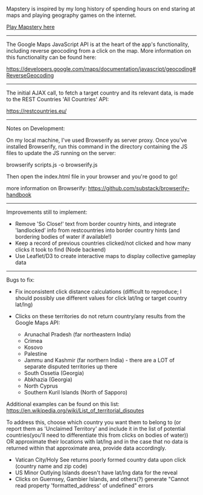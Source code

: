 Mapstery is inspired by my long history of spending hours on end staring at maps and playing geography games on the internet.

[Play Mapstery here](http://silentdjay.github.io/Mapstery/)

---

The Google Maps JavaScript API is at the heart of the app's functionality, including reverse geocoding from a click on the map. More information on this functionality can be found here:

https://developers.google.com/maps/documentation/javascript/geocoding#ReverseGeocoding

---

The initial AJAX call, to fetch a target country and its relevant data, is made to the REST Countries 'All Countries' API:

https://restcountries.eu/

---

Notes on Development:

On my local machine, I've used Browserify as server proxy. Once you've installed Browserify, run this command in the directory containing the JS files to update the JS running on the server:

browserify scripts.js -o browserify.js

Then open the index.html file in your browser and you're good to go!

more information on Browserify: https://github.com/substack/browserify-handbook

---

Improvements still to implement:

* Remove 'So Close!' text from border country hints, and integrate 'landlocked' info from restcountries into border country hints (and bordering bodies of water if available!)
* Keep a record of previous countries clicked/not clicked and how many clicks it took to find (Node backend)
* Use Leaflet/D3 to create interactive maps to display collective gameplay data

---

Bugs to fix:

* Fix inconsistent click distance calculations (difficult to reproduce; I should possibly use different values for click lat/lng or target country lat/lng)
* Clicks on these territories do not return country/any results from the Google Maps API:

    * Arunachal Pradesh (far northeastern India)
    * Crimea
    * Kosovo
    * Palestine
    * Jammu and Kashmir (far northern India) - there are a LOT of separate disputed territories up there
    * South Ossetia (Georgia)
    * Abkhazia (Georgia)
    * North Cyprus
    * Southern Kuril Islands (North of Sapporo)

Additional examples can be found on this list: https://en.wikipedia.org/wiki/List_of_territorial_disputes

To address this, choose which country you want them to belong to (or report them as 'Unclaimed Territory' and include it in the list of potential countries(you'll need to differentiate this from clicks on bodies of water)) OR approximate their locations with lat/lng and in the case that no data is returned within that approximate area, provide data accordingly.

* Vatican City/Holy See returns poorly formed country data upon click (country name and zip code)
* US Minor Outlying Islands doesn't have lat/lng data for the reveal
* Clicks on Guernsey, Gambier Islands, and others(?) generate "Cannot read property 'formatted_address' of undefined" errors
